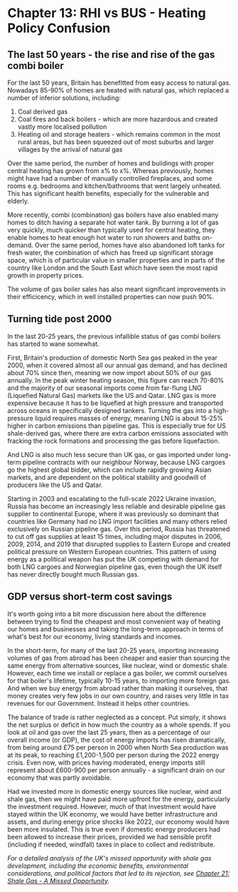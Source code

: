 # Chapter 13: RHI vs BUS - Heating Policy Confusion

## The last 50 years - the rise and rise of the gas combi boiler

For the last 50 years, Britain has benefitted from easy access to natural gas. Nowadays 85-90% of homes are heated with natural gas, which replaced a number of inferior solutions, including:

1. Coal derived gas
2. Coal fires and back boilers - which are more hazardous and created vastly more localised pollution
3. Heating oil and storage heaters - which remains common in the most rural areas, but has been squeezed out of most suburbs and larger villages by the arrival of natural gas

Over the same period, the number of homes and buildings with proper central heating has grown from x% to x%. Whereas previously, homes might have had a number of manually controlled fireplaces, and some rooms e.g. bedrooms and kitchen/bathrooms that went largely unheated. This has significant health benefits, especially for the vulnerable and elderly.

More recently, combi (combination) gas boilers have also enabled many homes to ditch having a separate hot water tank. By burning a lot of gas very quickly, much quicker than typically used for central heating, they enable homes to heat enough hot water to run showers and baths on-demand. Over the same period, homes have also abandoned loft tanks for fresh water, the combination of which has freed up significant storage space, which is of particular value in smaller properties and in parts of the country like London and the South East which have seen the most rapid growth in property prices.

The volume of gas boiler sales has also meant significant improvements in their efficicency, which in well installed properties can now push 90%.

## Turning tide post 2000

In the last 20-25 years, the previous infallible status of gas combi boilers has started to wane somewhat.

First, Britain's production of domestic North Sea gas peaked in the year 2000, when it covered almost all our annual gas demand, and has declined about 70% since then, meaning we now import about 50% of our gas annually. In the peak winter heating season, this figure can reach 70-80% and the majority of our seasonal imports come from far-flung LNG (Liquefied Natural Gas) markets like the US and Qatar. LNG gas is more expensive because it has to be liquefied at high pressure and transported across oceans in specifically designed tankers. Turning the gas into a high-pressure liquid requires masses of energy, meaning LNG is about 15-25% higher in carbon emissions than pipeline gas. This is especially true for US shale-derived gas, where there are extra carbon emissions associated with fracking the rock formations and processing the gas before liquefaction. 

And LNG is also much less secure than UK gas, or gas imported under long-term pipeline contracts with our neighbour Norway, because LNG cargoes go the highest global bidder, which can include rapidly growing Asian markets, and are dependent on the political stability and goodwill of producers like the US and Qatar.

Starting in 2003 and escalating to the full-scale 2022 Ukraine invasion, Russia has become an increasingly less reliable and desirable pipeline gas supplier to continental Europe, where it was previously so dominant that countries like Germany had no LNG import facilities and many others relied exclusively on Russian pipeline gas. Over this period, Russia has threatened to cut off gas supplies at least 15 times, including major disputes in 2006, 2009, 2014, and 2019 that disrupted supplies to Eastern Europe and created political pressure on Western European countries. This pattern of using energy as a political weapon has put the UK competing with demand for both LNG cargoes and Norwegian pipeline gas, even though the UK itself has never directly bought much Russian gas.

## GDP versus short-term cost savings

It's worth going into a bit more discussion here about the difference between trying to find the cheapest and most convenient way of heating our homes and businesses and taking the long-term approach in terms of what's best for our economy, living standards and incomes.

In the short-term, for many of the last 20-25 years, importing increasing volumes of gas from abroad has been cheaper and easier than sourcing the same energy from alternative sources, like nuclear, wind or domestic shale. However, each time we install or replace a gas boiler, we commit ourselves for that boiler's lifetime, typically 10-15 years, to importing more foreign gas. And when we buy energy from abroad rather than making it ourselves, that money creates very few jobs in our own country, and raises very little in tax revenues for our Government. Instead it helps other countries.

The balance of trade is rather neglected as a concept. Put simply, it shows the net surplus or deficit in how much the country as a whole spends. If you look at oil and gas over the last 25 years, then as a percentage of our overall income (or GDP), the cost of energy imports has risen dramatically, from being around £75 per person in 2000 when North Sea production was at its peak, to reaching £1,200-1,500 per person during the 2022 energy crisis. Even now, with prices having moderated, energy imports still represent about £600-900 per person annually - a significant drain on our economy that was partly avoidable.

Had we invested more in domestic energy sources like nuclear, wind and shale gas, then we might have paid more upfront for the energy, particularly the investment required. However, much of that investment would have stayed within the UK economy, we would have better infrastructure and assets, and during energy price shocks like 2022, our economy would have been more insulated. This is true even if domestic energy producers had been allowed to increase their prices, provided we had sensible profit (including if needed, windfall) taxes in place to collect and redistribute.

*For a detailed analysis of the UK's missed opportunity with shale gas development, including the economic benefits, environmental considerations, and political factors that led to its rejection, see [Chapter 21: Shale Gas - A Missed Opportunity](21-shale-gas.md).*

